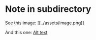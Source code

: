 # Note in subdirectory

See this image: [[../assets/image.png]]

And this one: [Alt text](../assets/image.png)